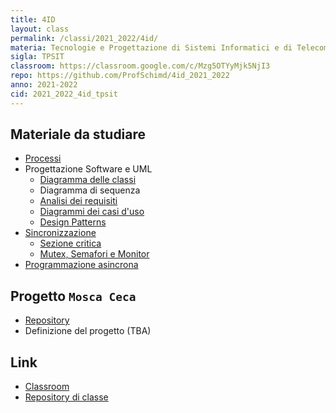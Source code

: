 ```yaml
---
title: 4ID
layout: class
permalink: /classi/2021_2022/4id/
materia: Tecnologie e Progettazione di Sistemi Informatici e di Telecomunicazioni
sigla: TPSIT
classroom: https://classroom.google.com/c/Mzg5OTYyMjk5NjI3
repo: https://github.com/ProfSchimd/4id_2021_2022
anno: 2021-2022
cid: 2021_2022_4id_tpsit
---
```


## Materiale da studiare

* [Processi](/content/tpsit/processi.html)
* Progettazione Software e UML
	* [Diagramma delle classi](/content/tpsit/uml_classi.html)
	* Diagramma di sequenza
	* [Analisi dei requisiti](/content/tpsit/requisiti.html)
	* [Diagrammi dei casi d'uso](/content/tpsit/uml_use_case.html)
	* [Design Patterns](/content/tpsit/design_pattern.html)
* [Sincronizzazione](/content/tpsit/sincronizzazione.html)
	* [Sezione critica](/content/tpsit/sezione_critica.html)
	* [Mutex, Semafori e Monitor](/content/tpsit/mutex.html)
* [Programmazione asincrona](/content/tpsit/programmazione_asincrona.html)

## Progetto ``Mosca Ceca``
* [Repository](https://github.com/ProfSchimd/mosca-ceca)
* Definizione del progetto (TBA)

## Link
<ul>
	<li><a href="{{ page.classroom }}" target="_blank">Classroom</a></li>
	<li><a href="{{ page.repo }}" target="_blank">Repository di classe</a></li>
</ul>

